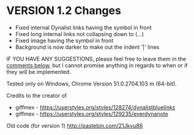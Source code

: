 # VERSION 1.2 Changes
- Fixed internal Dynalist links having the symbol in front
- Fixed long internal links not collapsing down to (...)
- Fixed image having the symbol in front
- Background is now darker to make out the indent '|' lines

IF YOU HAVE ANY SUGGESTIONS, please feel free to leave them in the [comments below](https://userstyles.org/styles/131191/dynalist-dark-v1-2), but I cannot promise anything in regards to when or if they will be implemented.

Tested only on Windows, Chrome Version 51.0.2704.103 m (64-bit).

Credits to the creator of 
- giffmex - https://userstyles.org/styles/128274/dynalistbluelinks
- giffmex - https://userstyles.org/styles/129235/everdynanote

Old code (for version 1) http://pastebin.com/21Jkvu86 
